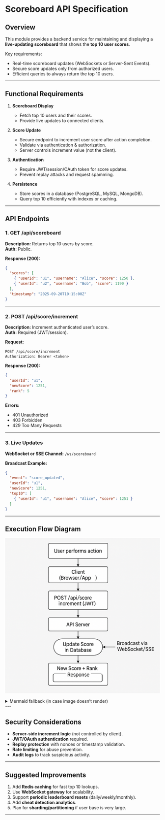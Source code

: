 # Scoreboard API Specification

## Overview
This module provides a backend service for maintaining and displaying a **live-updating scoreboard** that shows the **top 10 user scores**.

Key requirements:
- Real-time scoreboard updates (WebSockets or Server-Sent Events).
- Secure score updates only from authorized users.
- Efficient queries to always return the top 10 users.

---

## Functional Requirements

1. **Scoreboard Display**
    - Fetch top 10 users and their scores.
    - Provide live updates to connected clients.

2. **Score Update**
    - Secure endpoint to increment user score after action completion.
    - Validate via authentication & authorization.
    - Server controls increment value (not the client).

3. **Authentication**
    - Require JWT/session/OAuth token for score updates.
    - Prevent replay attacks and request spamming.

4. **Persistence**
    - Store scores in a database (PostgreSQL, MySQL, MongoDB).
    - Query top 10 efficiently with indexes or caching.

---

## API Endpoints

### 1. GET /api/scoreboard
**Description:** Returns top 10 users by score.  
**Auth:** Public.

**Response (200):**
```json
{
  "scores": [
    { "userId": "u1", "username": "Alice", "score": 1250 },
    { "userId": "u2", "username": "Bob", "score": 1190 }
  ],
  "timestamp": "2025-09-20T10:15:00Z"
}
```

---

### 2. POST /api/score/increment
**Description:** Increment authenticated user’s score.  
**Auth:** Required (JWT/session).

**Request:**
```http
POST /api/score/increment
Authorization: Bearer <token>
```

**Response (200):**
```json
{
  "userId": "u1",
  "newScore": 1251,
  "rank": 5
}
```

**Errors:**
- 401 Unauthorized
- 403 Forbidden
- 429 Too Many Requests

---

### 3. Live Updates
**WebSocket or SSE Channel:** `/ws/scoreboard`

**Broadcast Example:**
```json
{
  "event": "score_updated",
  "userId": "u1",
  "newScore": 1251,
  "top10": [
    { "userId": "u1", "username": "Alice", "score": 1251 }
  ]
}
```

---

## Execution Flow Diagram

![Execution Flow](diagram.png)

<details>
<summary>Mermaid fallback (in case image doesn’t render)</summary>

```mermaid
flowchart TD;
    A[User performs action] --> B[Client (Browser/App)];
    B --> C[API Server];
    C --> D[Auth & Validation];
    D --> E[Update Score in Database];
    E --> F[New Score + Rank Response];
    F --> B;
    C --> G[Broadcast via WebSocket/SSE];
    G --> H[All Connected Clients];
```

</details>
---

## Security Considerations
- **Server-side increment logic** (not controlled by client).
- **JWT/OAuth authentication** required.
- **Replay protection** with nonces or timestamp validation.
- **Rate limiting** for abuse prevention.
- **Audit logs** to track suspicious activity.

---

## Suggested Improvements
1. Add **Redis caching** for fast top 10 lookups.
2. Use **WebSocket gateway** for scalability.
3. Support **periodic leaderboard resets** (daily/weekly/monthly).
4. Add **cheat detection analytics**.
5. Plan for **sharding/partitioning** if user base is very large.

---
